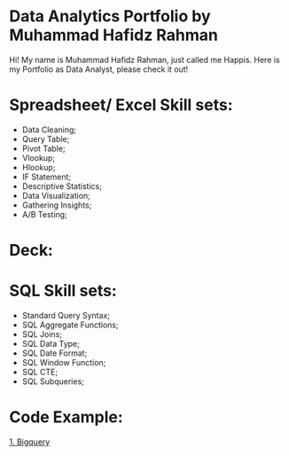 # Data Analytics Portfolio by Muhammad Hafidz Rahman
Hi! My name is Muhammad Hafidz Rahman, just called me Happis. Here is my Portfolio as Data Analyst, please check it out!

# Spreadsheet/ Excel Skill sets:
* Data Cleaning;
* Query Table;
* Pivot Table;
* Vlookup;
* Hlookup;
* IF Statement;
* Descriptive Statistics;
* Data Visualization;
* Gathering Insights;
* A/B Testing;

# Deck:

# SQL Skill sets:
* Standard Query Syntax;
* SQL Aggregate Functions;
* SQL Joins;
* SQL Data Type;
* SQL Date Format;
* SQL Window Function;
* SQL CTE;
* SQL Subqueries;

# Code Example:
[1. Bigquery](https://console.cloud.google.com/bigquery?project=revou-sql-363711&supportedpurview=project&ws=!1m4!1m3!8m2!1s489260454238!2s41ad331c1914469e936b9b7aacd625ba)

